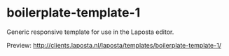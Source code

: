 boilerplate-template-1
======================

Generic responsive template for use in the Laposta editor.

Preview: http://clients.laposta.nl/laposta/templates/boilerplate-template-1/
